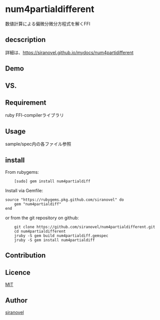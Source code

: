 num4partialdifferent
====================
数値計算による偏微分微分方程式を解くFFI

## decscription ##

詳細は、https://siranovel.github.io/mydocs/num4partidifferent  

## Demo ##

## VS. ##

## Requirement ##

ruby FFI-compilerライブラリ

## Usage ##

sample/spec内の各ファイル参照

## install ##

From rubygems:  
~~~
    [sudo] gem install num4partialdiff
~~~

Install via Gemfile:  
~~~
source "https://rubygems.pkg.github.com/siranovel" do
    gem "num4partialdiff"
end
~~~

or from the git repository on github:  
~~~
    git clone https://github.com/siranovel/num4partialdifferent.git  
    cd num4partialdifferent  
    jruby -S gem build num4partialdiff.gemspec
    jruby -S gem install num4partialdiff
~~~

## Contribution ##

## Licence ##
[MIT](LICENSE)

## Author ##

[siranovel](https://github.com/siranovel)
